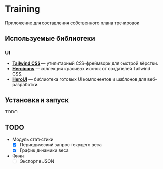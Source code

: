 # Training

Приложение для составления собственного плана тренировок

## Используемые библиотеки

### UI

- **[Tailwind CSS](https://tailwindcss.com/)** — утилитарный CSS-фреймворк для быстрой вёрстки.
- **[Heroicons](https://heroicons.com/)** — коллекция красивых иконок от создателей Tailwind CSS.
- **[HeroUI](https://www.heroui.com/)** — библиотека готовых UI компонентов и шаблонов для веб-разработки.

## Установка и запуск

TODO

## TODO

- Модуль статистики
  - [x] Периодический запрос текущего веса
  - [x] График динамики веса
- Фичи
  - [ ] Экспорт в JSON
